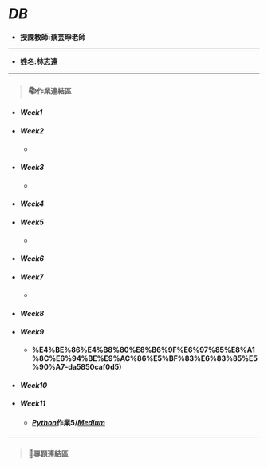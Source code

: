 # *DB*

+ **授課教師:蔡芸琤老師**

---
+ **姓名:林志遠** 
***
> ### 📚`作業連結區`
+ #### *Week1*

+ #### *Week2*
  + ####
+ #### *Week3*
  + #### 
+ #### *Week4*
+ #### *Week5*
  + #### 
+ #### *Week6*
+ #### *Week7*
  + #### 
+ #### *Week8*
+ #### *Week9*
  + #### %E4%BE%86%E4%B8%80%E8%B6%9F%E6%97%85%E8%A1%8C%E6%94%BE%E9%AC%86%E5%BF%83%E6%83%85%E5%90%A7-da5850caf0d5)
+ #### *Week10*
+ #### *Week11*
  + #### [*Python*](https://github.com/dennis910926/PL/tree/main/Hw5%E5%85%B1%E7%8F%BE%E6%80%A7%E6%96%87%E6%9C%AC%E5%88%86%E6%9E%90)作業5/[*Medium*](https://medium.com/@41071104h/2-%E5%81%87%E6%97%A5%E6%B2%92%E4%BA%8B%E5%81%9A-%E5%BE%85%E5%9C%A8%E5%AE%B6%E5%A5%BD%E7%84%A1%E8%81%8A-%E4%BE%86%E4%B8%80%E8%B6%9F%E6%97%85%E8%A1%8C%E6%94%BE%E9%AC%86%E5%BF%83%E6%83%85%E5%90%A7-d0d6aa5f20c3)
***
> ### 📁`專題連結區`
